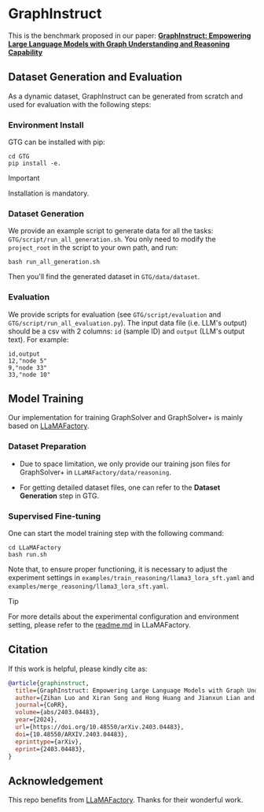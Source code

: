 # GraphInstruct

This is the benchmark proposed in our paper: [**GraphInstruct: Empowering Large Language Models with Graph Understanding and Reasoning Capability**](https://arxiv.org/abs/2403.04483)

## Dataset Generation and Evaluation

As a dynamic dataset, GraphInstruct can be generated from scratch and used for evaluation with the following steps:

### Environment Install

GTG can be installed with pip:

```
cd GTG
pip install -e.
```
> [!IMPORTANT]
> Installation is mandatory.

### Dataset Generation

We provide an example script to generate data for all the tasks: `GTG/script/run_all_generation.sh`. 
You only need to modify the `project_root` in the script to your own path, and run:

```
bash run_all_generation.sh
```

Then you'll find the generated dataset in `GTG/data/dataset`. 


### Evaluation

We provide scripts for evaluation (see `GTG/script/evaluation` and `GTG/script/run_all_evaluation.py`). 
The input data file (i.e. LLM's output) should be a csv with 2 columns: `id` (sample ID) and `output` (LLM's output text). 
For example: 

```
id,output
12,"node 5"
9,"node 33"
33,"node 10"
```

## Model Training

Our implementation for training GraphSolver and GraphSolver+ is mainly based on [LLaMAFactory](https://github.com/hiyouga/LLaMA-Factory).

### Dataset Preparation

- Due to space limitation, we only provide our training json files for GraphSolver+ in `LLaMAFactory/data/reasoning`. 

- For getting detailed dataset files, one can refer to the **Dataset Generation** step in GTG.

### Supervised Fine-tuning

One can start the model training step with the following command:

```
cd LLaMAFactory
bash run.sh
```

Note that, to ensure proper functioning, it is necessary to adjust the experiment settings in `examples/train_reasoning/llama3_lora_sft.yaml` and `examples/merge_reasoning/llama3_lora_sft.yaml`.

> [!TIP]
> For more details about the experimental configuration and environment setting, please refer to the [readme.md](https://github.com/CGCL-codes/GraphInstruct/blob/main/LLaMAFactory/README.md) in LLaMAFactory.

## Citation

If this work is helpful, please kindly cite as:

```bibtex
@article{graphinstruct,
  title={GraphInstruct: Empowering Large Language Models with Graph Understanding and Reasoning Capability},
  author={Zihan Luo and Xiran Song and Hong Huang and Jianxun Lian and Chenhao Zhang and Jinqi Jiang and Xing Xie},
  journal={CoRR},
  volume={abs/2403.04483},
  year={2024},
  url={https://doi.org/10.48550/arXiv.2403.04483},
  doi={10.48550/ARXIV.2403.04483},
  eprinttype={arXiv},
  eprint={2403.04483},
}
```

## Acknowledgement

This repo benefits from [LLaMAFactory](https://github.com/hiyouga/LLaMA-Factory). Thanks for their wonderful work.

